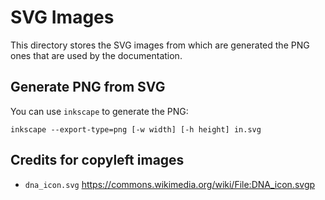 # SVG Images

This directory stores the SVG images from which are generated the PNG
ones that are used by the documentation.

## Generate PNG from SVG

You can use `inkscape` to generate the PNG:

```
inkscape --export-type=png [-w width] [-h height] in.svg
```

## Credits for copyleft images

* `dna_icon.svg` https://commons.wikimedia.org/wiki/File:DNA_icon.svgp
